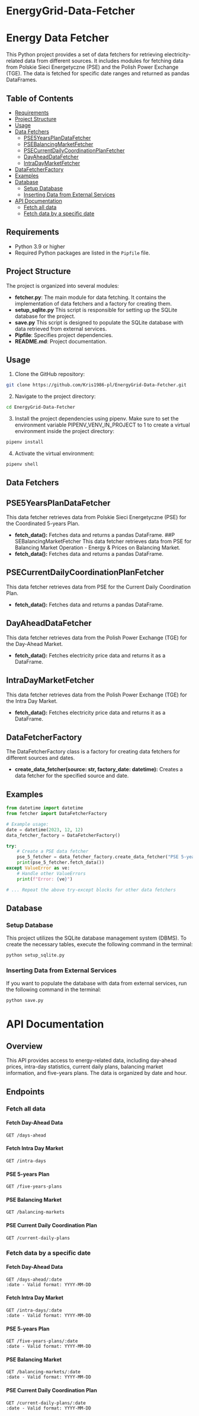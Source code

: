 # EnergyGrid-Data-Fetcher
# Energy Data Fetcher

This Python project provides a set of data fetchers for retrieving electricity-related data from different sources. It includes modules for fetching data from Polskie Sieci Energetyczne (PSE) and the Polish Power Exchange (TGE). The data is fetched for specific date ranges and returned as pandas DataFrames.

## Table of Contents

- [Requirements](#requirements)
- [Project Structure](#project-structure)
- [Usage](#usage)
- [Data Fetchers](#data-fetchers)
  - [PSE5YearsPlanDataFetcher](#pse5yearsplandatafetcher)
  - [PSEBalancingMarketFetcher](#psebalancingmarketfetcher)
  - [PSECurrentDailyCoordinationPlanFetcher](#psecurrentdailycoordinationplanfetcher)
  - [DayAheadDataFetcher](#dayaheaddatafetcher)
  - [IntraDayMarketFetcher](#intradaymarketfetcher)
- [DataFetcherFactory](#datafetcherfactory)
- [Examples](#examples)
- [Database](#database)
  - [Setup Database](#setup-database)
  - [Inserting Data from External Services](#inserting-data-from-external-services)
- [API Documentation](#api-documentation)
  - [Fetch all data](#fetch-all-data)
  - [Fetch data by a specific date](#fetch-data-by-a-specific-date)

## Requirements

- Python 3.9 or higher
- Required Python packages are listed in the `Pipfile` file.

## Project Structure

The project is organized into several modules:

- **fetcher.py**: The main module for data fetching. It contains the implementation of data fetchers and a factory for creating them.
- **setup_sqlite.py** This script is responsible for setting up the SQLite database for the project.
- **save.py** This script is designed to populate the SQLite database with data retrieved from external services.
- **Pipfile**: Specifies project dependencies.
- **README.md**: Project documentation.

## Usage
1. Clone the GitHub repository:<br>
```bash
git clone https://github.com/Kris1986-pl/EnergyGrid-Data-Fetcher.git
```
2. Navigate to the project directory:
```bash
cd EnergyGrid-Data-Fetcher
```
3. Install the project dependencies using pipenv. Make sure to set the environment variable PIPENV_VENV_IN_PROJECT to 1 to create a virtual environment inside the project directory:
```bash
pipenv install
```
4. Activate the virtual environment:
```bash
pipenv shell
```

## Data Fetchers

## PSE5YearsPlanDataFetcher
This data fetcher retrieves data from Polskie Sieci Energetyczne (PSE) for the Coordinated 5-years Plan.
* **fetch_data():** Fetches data and returns a pandas DataFrame.
##P SEBalancingMarketFetcher
This data fetcher retrieves data from PSE for Balancing Market Operation - Energy & Prices on Balancing Market.
* **fetch_data():** Fetches data and returns a pandas DataFrame.
## PSECurrentDailyCoordinationPlanFetcher
This data fetcher retrieves data from PSE for the Current Daily Coordination Plan.
* **fetch_data():** Fetches data and returns a pandas DataFrame.
## DayAheadDataFetcher
This data fetcher retrieves data from the Polish Power Exchange (TGE) for the Day-Ahead Market.
* **fetch_data():** Fetches electricity price data and returns it as a DataFrame.
## IntraDayMarketFetcher
This data fetcher retrieves data from the Polish Power Exchange (TGE) for the Intra Day Market.
* **fetch_data():** Fetches electricity price data and returns it as a DataFrame.
## DataFetcherFactory
The DataFetcherFactory class is a factory for creating data fetchers for different sources and dates.
* **create_data_fetcher(source: str, factory_date: datetime):** Creates a data fetcher for the specified source and date.
## Examples

```python
from datetime import datetime
from fetcher import DataFetcherFactory

# Example usage:
date = datetime(2023, 12, 12)
data_fetcher_factory = DataFetcherFactory()

try:
    # Create a PSE data fetcher
    pse_5_fetcher = data_fetcher_factory.create_data_fetcher("PSE 5-years Plan", date)
    print(pse_5_fetcher.fetch_data())
except ValueError as ve:
    # Handle other ValueErrors
    print(f"Error: {ve}")

# ... Repeat the above try-except blocks for other data fetchers

```
## Database

### Setup Database
This project utilizes the SQLite database management system (DBMS). To create the necessary tables, execute the following command in the terminal:

```bash
python setup_sqlite.py
```
### Inserting Data from External Services
If you want to populate the database with data from external services, run the following command in the terminal:
```bash
python save.py
```

# API Documentation

## Overview

This API provides access to energy-related data, including day-ahead prices, intra-day statistics, current daily plans, balancing market information, and five-years plans. The data is organized by date and hour.

## Endpoints
### Fetch all data
#### Fetch Day-Ahead Data
```plaintext
GET /days-ahead
```
#### Fetch Intra Day Market
```plaintext
GET /intra-days
```
#### PSE 5-years Plan
```plaintext
GET /five-years-plans
```
#### PSE Balancing Market
```plaintext
GET /balancing-markets
```
#### PSE Current Daily Coordination Plan
```plaintext
GET /current-daily-plans
```

### Fetch data by a specific date
#### Fetch Day-Ahead Data
```plaintext
GET /days-ahead/:date
:date - Valid format: YYYY-MM-DD
```
#### Fetch Intra Day Market
```plaintext
GET /intra-days/:date
:date - Valid format: YYYY-MM-DD
```
#### PSE 5-years Plan
```plaintext
GET /five-years-plans/:date
:date - Valid format: YYYY-MM-DD
```
#### PSE Balancing Market
```plaintext
GET /balancing-markets/:date
:date - Valid format: YYYY-MM-DD
```
#### PSE Current Daily Coordination Plan
```plaintext
GET /current-daily-plans/:date
:date - Valid format: YYYY-MM-DD
```
